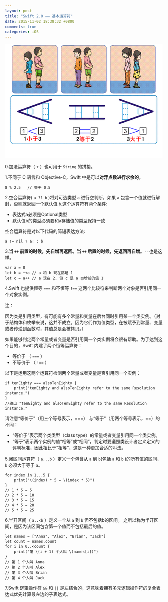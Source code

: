 ```yaml
---
layout: post
title: "Swift 2.0 —— 基本运算符"
date: 2015-11-02 18:38:32 +0800
comments: true
categories: iOS
---
```


![Swift 2.0 基本运算符](/images/swift-ji-ben-yun-suan-fu/0.gif)

0.加法运算符（ ``+`` ）也可用于 ``String`` 的拼接。

1.不同于 C 语言和 Objective-C，Swift 中是可以**对浮点数进行求余的**。

```
8 % 2.5   // 等于 0.5
```
2.空合运算符( ``a ?? b`` )将对可选类型 ``a`` 进行空判断，如果 ``a`` 包含一个值就进行解封，否则就返回一个默认值 ``b``.这个运算符有两个条件:

- 表达式a必须是Optional类型
- 默认值b的类型必须要和a存储值的类型保持一致

空合运算符是对以下代码的简短表达方法:

```
a != nil ? a! : b
```

3.**当 ``++`` 前置的时候，先自増再返回。当 ``++`` 后置的时候，先返回再自增**。``--``也是这样。

```
var a = 0
let b = ++a // a 和 b 现在都是 1
let c = a++ // a 现在 2, 但 c 是 a 自增前的值 1
```

4.Swift 也提供恒等 ``===`` 和不恒等 ``!==`` 这两个比较符来判断两个对象是否引用同一个对象实例。

注：

因为类是引用类型，有可能有多个常量和变量在后台同时引用某一个类实例。（对于结构体和枚举来说，这并不成立。因为它们作为值类型，在被赋予到常量、变量或者传递到函数时，其值总是会被拷贝。）

如果能够判定两个常量或者变量是否引用同一个类实例将会很有帮助。为了达到这个目的，Swift 内建了两个恒等运算符：

- 等价于	（ ``===`` ）
- 不等价于	（ ``!==`` ）  

以下是运用这两个运算符检测两个常量或者变量是否引用同一个实例：

```
if tenEighty === alsoTenEighty {
    print("tenEighty and alsoTenEighty refer to the same Resolution instance.")
}
//输出 "tenEighty and alsoTenEighty refer to the same Resolution instance."
```
请注意“等价于"（用三个等号表示，===） 与“等于"（用两个等号表示，==）的不同：

- “等价于”表示两个类类型（class type）的常量或者变量引用同一个类实例。
- “等于”表示两个实例的值“相等”或“相同”，判定时要遵照类设计者定义定义的评判标准，因此相比于“相等”，这是一种更加合适的叫法。

5.闭区间运算符（ ``a...b`` ）定义一个包含从 ``a`` 到 ``b``(包括 ``a`` 和 ``b`` )的所有值的区间，``b`` 必须大于等于 ``a``。

```
for index in 1...5 {
    print("\(index) * 5 = \(index * 5)")
}
// 1 * 5 = 5
// 2 * 5 = 10
// 3 * 5 = 15
// 4 * 5 = 20
// 5 * 5 = 25
```

6.半开区间（ ``a..<b`` ）定义一个从 ``a`` 到 ``b`` 但不包括b的区间。 之所以称为半开区间，是因为该区间包含第一个值而不包括最后的值。  

```
let names = ["Anna", "Alex", "Brian", "Jack"]
let count = names.count
for i in 0..<count {
    print("第 \(i + 1) 个人叫 \(names[i])")
}
// 第 1 个人叫 Anna
// 第 2 个人叫 Alex
// 第 3 个人叫 Brian
// 第 4 个人叫 Jack
```

7.Swift 逻辑操作符 ``&&`` 和 ``||`` 是左结合的，这意味着拥有多元逻辑操作符的复合表达式优先计算最左边的子表达式。